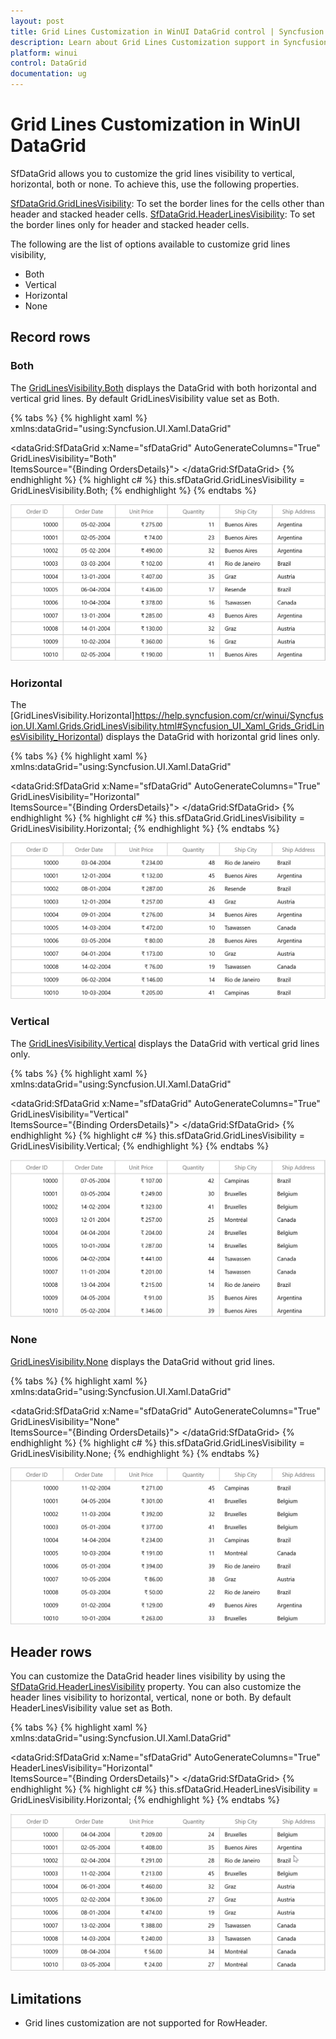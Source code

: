 ```yaml
---
layout: post
title: Grid Lines Customization in WinUI DataGrid control | Syncfusion
description: Learn about Grid Lines Customization support in Syncfusion WinUI DataGrid control and more details.
platform: winui
control: DataGrid
documentation: ug
---
```


# Grid Lines Customization in WinUI DataGrid

SfDataGrid allows you to customize the grid lines visibility to vertical, horizontal, both or none. To achieve this, use the following properties.

[SfDataGrid.GridLinesVisibility](https://help.syncfusion.com/cr/winui/Syncfusion.UI.Xaml.Grids.SfGridBase.html#Syncfusion_UI_Xaml_Grids_SfGridBase_GridLinesVisibility): To set the border lines for the cells other than header and stacked header cells.
[SfDataGrid.HeaderLinesVisibility](https://help.syncfusion.com/cr/winui/Syncfusion.UI.Xaml.Grids.SfGridBase.html#Syncfusion_UI_Xaml_Grids_SfGridBase_HeaderLinesVisibility): To set the border lines only for header and stacked header cells.

The following are the list of options available to customize grid lines visibility,

* Both
* Vertical
* Horizontal
* None

## Record rows

### Both

The [GridLinesVisibility.Both](https://help.syncfusion.com/cr/winui/Syncfusion.UI.Xaml.Grids.GridLinesVisibility.html#Syncfusion_UI_Xaml_Grids_GridLinesVisibility_Both) displays the DataGrid with both horizontal and vertical grid lines. By default GridLinesVisibility value set as Both.

{% tabs %}
{% highlight xaml %}
xmlns:dataGrid="using:Syncfusion.UI.Xaml.DataGrid"

 <dataGrid:SfDataGrid   x:Name="sfDataGrid"
                        AutoGenerateColumns="True"                       
                        GridLinesVisibility="Both"                          
                        ItemsSource="{Binding OrdersDetails}">
 </dataGrid:SfDataGrid>
{% endhighlight %}
{% highlight c# %}
 this.sfDataGrid.GridLinesVisibility = GridLinesVisibility.Both;
{% endhighlight %}
{% endtabs %}

![GridLinesVisibility in WinUI DataGrid](GridLines_images/GridLines_image1.png)

### Horizontal

The [GridLinesVisibility.Horizontal]https://help.syncfusion.com/cr/winui/Syncfusion.UI.Xaml.Grids.GridLinesVisibility.html#Syncfusion_UI_Xaml_Grids_GridLinesVisibility_Horizontal) displays the DataGrid with horizontal grid lines only.

{% tabs %}
{% highlight xaml %}
xmlns:dataGrid="using:Syncfusion.UI.Xaml.DataGrid"

 <dataGrid:SfDataGrid   x:Name="sfDataGrid"
                        AutoGenerateColumns="True"                       
                        GridLinesVisibility="Horizontal"                          
                        ItemsSource="{Binding OrdersDetails}">
 </dataGrid:SfDataGrid>
{% endhighlight %}
{% highlight c# %}
 this.sfDataGrid.GridLinesVisibility = GridLinesVisibility.Horizontal;
{% endhighlight %}
{% endtabs %}

![Horizontal GridLinesVisibility in WinUI DataGrid](GridLines_images/GridLines_image2.png)

### Vertical

The [GridLinesVisibility.Vertical](https://help.syncfusion.com/cr/winui/Syncfusion.UI.Xaml.Grids.GridLinesVisibility.html#Syncfusion_UI_Xaml_Grids_GridLinesVisibility_Vertical) displays the DataGrid with vertical grid lines only.

{% tabs %}
{% highlight xaml %}
xmlns:dataGrid="using:Syncfusion.UI.Xaml.DataGrid"

 <dataGrid:SfDataGrid   x:Name="sfDataGrid"
                        AutoGenerateColumns="True"                       
                        GridLinesVisibility="Vertical"                          
                        ItemsSource="{Binding OrdersDetails}">
 </dataGrid:SfDataGrid>
{% endhighlight %}
{% highlight c# %}
 this.sfDataGrid.GridLinesVisibility = GridLinesVisibility.Vertical;
{% endhighlight %}
{% endtabs %}

![Vertical GridLinesVisibility in WinUI DataGrid](GridLines_images/GridLines_image3.png)

### None
[GridLinesVisibility.None](https://help.syncfusion.com/cr/winui/Syncfusion.UI.Xaml.Grids.GridLinesVisibility.html#Syncfusion_UI_Xaml_Grids_GridLinesVisibility_None) displays the DataGrid without grid lines.

{% tabs %}
{% highlight xaml %}
xmlns:dataGrid="using:Syncfusion.UI.Xaml.DataGrid"

 <dataGrid:SfDataGrid   x:Name="sfDataGrid"
                        AutoGenerateColumns="True" 
                        GridLinesVisibility="None"                     
                        ItemsSource="{Binding OrdersDetails}">
 </dataGrid:SfDataGrid>
{% endhighlight %}
{% highlight c# %}
 this.sfDataGrid.GridLinesVisibility = GridLinesVisibility.None;
{% endhighlight %}
{% endtabs %}

![None GridLinesVisibility in WinUI DataGrid](GridLines_images/GridLines_image4.png)

## Header rows

You can customize the DataGrid header lines visibility by using the [SfDataGrid.HeaderLinesVisibility](https://help.syncfusion.com/cr/winui/Syncfusion.UI.Xaml.Grids.SfGridBase.html#Syncfusion_UI_Xaml_Grids_SfGridBase_HeaderLinesVisibility) property. You can also customize the header lines visibility to horizontal, vertical, none or both. By default HeaderLinesVisibility value set as Both.

{% tabs %}
{% highlight xaml %}
xmlns:dataGrid="using:Syncfusion.UI.Xaml.DataGrid"

 <dataGrid:SfDataGrid   x:Name="sfDataGrid"
                        AutoGenerateColumns="True" 
                        HeaderLinesVisibility="Horizontal"                            
                        ItemsSource="{Binding OrdersDetails}">
 </dataGrid:SfDataGrid>
{% endhighlight %}
{% highlight c# %}
 this.sfDataGrid.HeaderLinesVisibility = GridLinesVisibility.Horizontal;
{% endhighlight %}
{% endtabs %}

![Horizontal HeaderLinesVisibility in WinUI DataGrid](GridLines_images/GridLines_image5.png)

## Limitations

* Grid lines customization are not supported for RowHeader.
